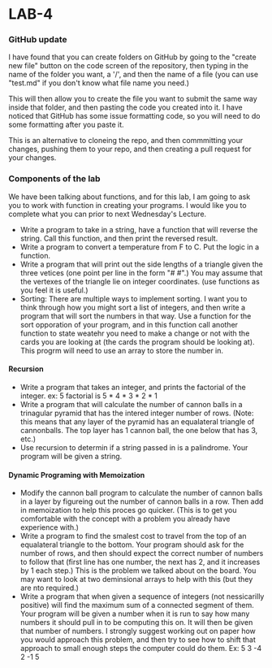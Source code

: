 # LAB-4

### GitHub update
I have found that you can create folders on GitHub by going to the "create new file" button on the code screen of the repository, then typing in the name of the folder you want, a '/', and then the name of a file (you can use "test.md" if you don't know what file name you need.)

This will then allow you to create the file you want to submit the same way inside that folder, and then pasting the code you created into it.  I have noticed that GitHub has some issue formatting code, so you will need to do some formatting after you paste it.

This is an alternative to cloneing the repo, and then commmitting your changes, pushing them to your repo, and then creating a pull request for your changes.

### Components of the lab
We have been talking about functions, and for this lab, I am going to ask you to work with function in creating your programs.
I would like you to complete what you can prior to next Wednesday's Lecture.

* Write a program to take in a string, have a function that will reverse the string.  Call this function, and then print the reversed result.
* Write a program to convert a temperature from F to C.  Put the logic in a function. 
* Write a program that will print out the side lengths of a triangle given the three vetices (one point per line in the form "# #".)  You may assume that the vertexes of the triangle lie on integer coordinates.  (use functions as you feel it is useful.)
* Sorting:  There are multiple ways to implement sorting.  I want you to think through how you might sort a list of integers, and then write a program that will sort the numbers in that way.  Use a function for the sort opporation of your program, and in this function call another function to state weatehr you need to make a change or not with the cards you are looking at (the cards the program should be looking at). This progrm will need to use an array to store the number in.

#### Recursion

* Write a program that takes an integer, and prints the factorial of the integer.  ex: 5 factorial is 5 * 4 * 3 * 2 * 1
* Write a program that will calculate the number of cannon balls in a trinagular pyramid that has the intered integer number of rows.
(Note: this means that any layer of the pyramid has an equalateral triangle of cannonballs.  The top layer has 1 cannon ball, the one below that has 3, etc.)
* Use recursion to determin if a string passed in is a palindrome.  Your program will be given a string.


#### Dynamic Programing with Memoization

* Modify the cannon ball program to calculate the number of cannon balls in a layer by figureing out the number of cannon balls in a row.  Then add in memoization to help this proces go quicker.  (This is to get you comfortable with the concept with a problem you already have experience with.)
* Write a program to find the smalest cost to travel from the top of an equalateral triangle to the bottom.  Your program should ask for the number of rows, and then should expect the correct number of numbers to follow that (first line has one number, the next has 2, and it increases by 1 each step.)  This is the problem we talked about on the board.  You may want to look at two deminsional arrays to help with this (but they are nto required.)
* Write a program that when given a sequence of integers (not nessicarilly positive) will find the maximum sum of a connected segment of them.  Your program will be given a number when it is run to say how many numbers it should pull in to be computing this on.  It will then be given that number of numbers. I strongly suggest working out on paper how you would approach this problem, and then try to see how to shift that approach to small enough steps the computer could do them. Ex:  5    3 -4  2 -1 5      
